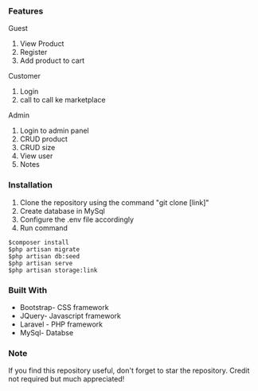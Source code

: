 ### Features

Guest
1. View Product
2. Register
3. Add product to cart

Customer
1. Login
2. call to call ke marketplace

Admin 
1. Login to admin panel
2. CRUD product
3. CRUD size
4. View user
5. Notes

### Installation
1. Clone the repository using the command "git clone [link]"
2. Create database in MySql
3. Configure the .env file accordingly
4. Run command 
```
$composer install
$php artisan migrate
$php artisan db:seed
$php artisan serve
$php artisan storage:link
```

### Built With
* Bootstrap- CSS framework
* JQuery- Javascript framework
* Laravel - PHP framework
* MySql- Databse

### Note
If you find this repository useful, don't forget to star the repository. Credit not required but much appreciated! 
